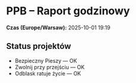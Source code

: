 # PPB – Raport godzinowy
**Czas (Europe/Warsaw):** 2025-10-01 19:19

## Status projektów
- Bezpieczny Pieszy — OK
- Zwolnij przy przejściu — OK
- Odblask ratuje życie — OK

